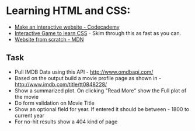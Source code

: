 # Learning HTML and CSS:
* [Make an interactive website - Codecademy](http://www.codecademy.com/skills/make-an-interactive-website)
* [Interactive Game to learn CSS](http://flukeout.github.io/) - Skim through this as fast as you can.
* [Website from scratch - MDN](https://developer.mozilla.org/en-US/Learn)

## Task
-  Pull IMDB Data using this API - http://www.omdbapi.com/
-  Based on the output build a movie profile page as shown in - http://www.imdb.com/title/tt0848228/
-  Show a summarized plot. On clicking "Read More" show the Full plot of the movie
-  Do form validation on Movie Title
-  Show an optional field for year. If entered it should be between - 1800 to current year
-  For no-hit results show a 404 kind of page
